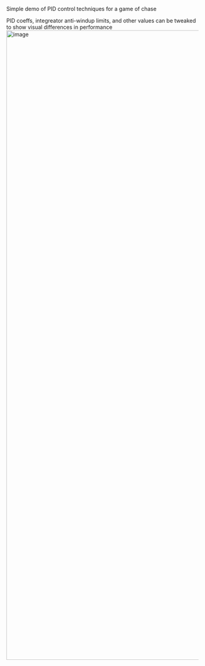 Simple demo of PID control techniques for a game of chase

PID coeffs, integreator anti-windup limits, and other values can be tweaked to show visual differences in performance
<img width="1986" height="1650" alt="image" src="https://github.com/user-attachments/assets/ac18d1e5-f2db-43aa-a8e2-892e26654453" />
